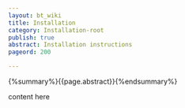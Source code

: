 ```yaml
---
layout: bt_wiki
title: Installation
category: Installation-root
publish: true
abstract: Installation instructions
pageord: 200

---
```

{%summary%}{{page.abstract}}{%endsummary%}

content here